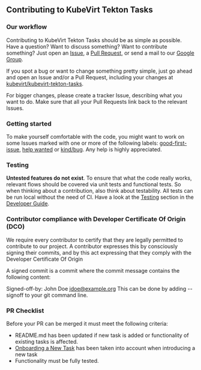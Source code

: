 ## Contributing to KubeVirt Tekton Tasks

### Our workflow

Contributing to KubeVirt Tekton Tasks should be as simple as possible. Have a question? Want
to discuss something? Want to contribute something? Just open an
[Issue](https://github.com/kubevirt/kubevirt-tekton-tasks/issues), a [Pull
Request](https://github.com/kubevirt/kubevirt-tekton-tasks/pulls), or send a mail to our
[Google Group](https://groups.google.com/forum/#!forum/kubevirt-dev).

If you spot a bug or want to change something pretty simple, just go
ahead and open an Issue and/or a Pull Request, including your changes
at [kubevirt/kubevirt-tekton-tasks](https://github.com/kubevirt/kubevirt-tekton-tasks).

For bigger changes, please create a tracker Issue, describing what you want to
do. Make sure that all your Pull Requests link back to the
relevant Issues.

### Getting started

To make yourself comfortable with the code, you might want to work on some
Issues marked with one or more of the following labels:
[good-first-issue](https://github.com/kubevirt/kubevirt-tekton-tasks/labels/good-first-issue),
[help wanted](https://github.com/kubevirt/kubevirt-tekton-tasks/labels/help%20wanted)
or [kind/bug](https://github.com/kubevirt/kubevirt-tekton-tasks/labels/kind%2Fbug).
Any help is highly appreciated.

### Testing

**Untested features do not exist**. To ensure that what the code really works,
relevant flows should be covered via unit tests and functional tests. So when
thinking about a contribution, also think about testability. All tests can be
run local without the need of CI. Have a look at the
[Testing](docs/getting-started.md#testing)
section in the [Developer Guide](docs/getting-started.md).

### Contributor compliance with Developer Certificate Of Origin (DCO)
We require every contributor to certify that they are legally permitted to contribute to our project. A contributor expresses this by consciously signing their commits, and by this act expressing that they comply with the Developer Certificate Of Origin

A signed commit is a commit where the commit message contains the following content:

Signed-off-by: John Doe <jdoe@example.org>
This can be done by adding --signoff to your git command line.


### PR Checklist
Before your PR can be merged it must meet the following criteria:

- README.md has been updated if new task is added or functionality of existing tasks is affected.
- [Onboarding a New Task](docs/onboarding-new-task.md) has been taken into account when introducing a new task
- Functionality must be fully tested.
